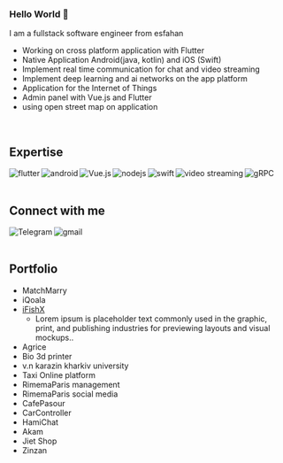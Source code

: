 
### Hello World 👋
I am a fullstack software engineer from esfahan 


- Working on cross platform application with Flutter 
- Native Application Android(java, kotlin) and iOS (Swift)
- Implement real time communication for chat and video streaming
- Implement deep learning and ai networks on the app platform
- Application for the Internet of Things
- Admin panel with Vue.js and Flutter
- using open street map on application

<br>

## Expertise
<img align="left" alt="flutter" src="https://img.shields.io/badge/flutter%20-%2320232a.svg?&style=for-the-badge&logo=flutter&logoColor=%2361DAFB" />
<img align="left" alt="android" src="https://img.shields.io/badge/Android-3DDC84?logo=android&logoColor=white&style=for-the-badge" />
<img align="left" alt="Vue.js" src="https://img.shields.io/badge/VUe.js-%23232F3E?logo=vue.js&logoColor=white&style=for-the-badge" />
<img align="left" alt="nodejs" src="https://img.shields.io/badge/node.js%20-%2343853D.svg?&style=for-the-badge&logo=node.js&logoColor=white" />
<img align="left" alt="swift" src="https://img.shields.io/badge/Swift-%23316192.svg?&style=for-the-badge&logo=swift&logoColor=white" />
<img align="left" alt="video streaming" src="https://img.shields.io/badge/video streaming%20-%236DB33F.svg?&style=for-the-badge&logo=video&logoColor=white" />
<img align="left" alt="gRPC" src="https://img.shields.io/badge/gRPC%20-%236DB33F.svg?&style=for-the-badge&logo=grpc&logoColor=orange&color=orange" />

<br>
<br>

## Connect with me

[<img align="left" alt="Telegram" src="https://img.shields.io/badge/Telegram-%230077B5.svg?&style=for-the-badge&logo=telegram&logoColor=white" />](https://www.linkedin.com/)
[<img align="left" alt="gmail" src="https://img.shields.io/badge/Gmail-%2312100E.svg?&style=for-the-badge&logo=gmail&logoColor=white" />](https://medium.com/)


<br>
<br>


## Portfolio
- MatchMarry
- iQoala
- [iFishX](https://drive.google.com/drive/folders/1KsC6RZTkBEZWsEDU6kdtTb-Kxjjw2osN?usp=sharing)
  - Lorem ipsum is placeholder text commonly used in the graphic, print, and publishing industries for previewing layouts and visual mockups..
- Agrice
- Bio 3d printer
- v.n karazin kharkiv university
- Taxi Online platform
- RimemaParis management
- RimemaParis social media
- CafePasour
- CarController
- HamiChat
- Akam
- Jiet Shop
- Zinzan

